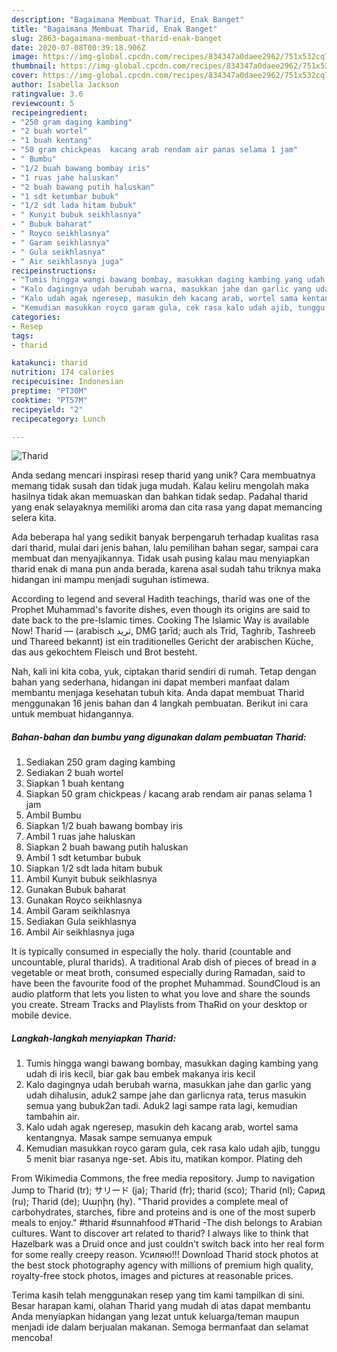 ```yaml
---
description: "Bagaimana Membuat Tharid, Enak Banget"
title: "Bagaimana Membuat Tharid, Enak Banget"
slug: 2863-bagaimana-membuat-tharid-enak-banget
date: 2020-07-08T00:39:18.906Z
image: https://img-global.cpcdn.com/recipes/834347a0daee2962/751x532cq70/tharid-foto-resep-utama.jpg
thumbnail: https://img-global.cpcdn.com/recipes/834347a0daee2962/751x532cq70/tharid-foto-resep-utama.jpg
cover: https://img-global.cpcdn.com/recipes/834347a0daee2962/751x532cq70/tharid-foto-resep-utama.jpg
author: Isabella Jackson
ratingvalue: 3.6
reviewcount: 5
recipeingredient:
- "250 gram daging kambing"
- "2 buah wortel"
- "1 buah kentang"
- "50 gram chickpeas  kacang arab rendam air panas selama 1 jam"
- " Bumbu"
- "1/2 buah bawang bombay iris"
- "1 ruas jahe haluskan"
- "2 buah bawang putih haluskan"
- "1 sdt ketumbar bubuk"
- "1/2 sdt lada hitam bubuk"
- " Kunyit bubuk seikhlasnya"
- " Bubuk baharat"
- " Royco seikhlasnya"
- " Garam seikhlasnya"
- " Gula seikhlasnya"
- " Air seikhlasnya juga"
recipeinstructions:
- "Tumis hingga wangi bawang bombay, masukkan daging kambing yang udah di iris kecil, biar gak bau embek makanya iris kecil"
- "Kalo dagingnya udah berubah warna, masukkan jahe dan garlic yang udah dihalusin, aduk2 sampe jahe dan garlicnya rata, terus masukin semua yang bubuk2an tadi. Aduk2 lagi sampe rata lagi, kemudian tambahin air."
- "Kalo udah agak ngeresep, masukin deh kacang arab, wortel sama kentangnya. Masak sampe semuanya empuk"
- "Kemudian masukkan royco garam gula, cek rasa kalo udah ajib, tunggu 5 menit biar rasanya nge-set. Abis itu, matikan kompor. Plating deh"
categories:
- Resep
tags:
- tharid

katakunci: tharid 
nutrition: 174 calories
recipecuisine: Indonesian
preptime: "PT30M"
cooktime: "PT57M"
recipeyield: "2"
recipecategory: Lunch

---
```



![Tharid](https://img-global.cpcdn.com/recipes/834347a0daee2962/751x532cq70/tharid-foto-resep-utama.jpg)

Anda sedang mencari inspirasi resep tharid yang unik? Cara membuatnya memang tidak susah dan tidak juga mudah. Kalau keliru mengolah maka hasilnya tidak akan memuaskan dan bahkan tidak sedap. Padahal tharid yang enak selayaknya memiliki aroma dan cita rasa yang dapat memancing selera kita.

Ada beberapa hal yang sedikit banyak berpengaruh terhadap kualitas rasa dari tharid, mulai dari jenis bahan, lalu pemilihan bahan segar, sampai cara membuat dan menyajikannya. Tidak usah pusing kalau mau menyiapkan tharid enak di mana pun anda berada, karena asal sudah tahu triknya maka hidangan ini mampu menjadi suguhan istimewa.

According to legend and several Hadith teachings, tharīd was one of the Prophet Muhammad&#39;s favorite dishes, even though its origins are said to date back to the pre-Islamic times. Cooking The Islamic Way is available Now! Tharid — (arabisch ‏ثريد‎, DMG ṯarīd; auch als Trid, Taghrib, Tashreeb und Thareed bekannt) ist ein traditionelles Gericht der arabischen Küche, das aus gekochtem Fleisch und Brot besteht.


Nah, kali ini kita coba, yuk, ciptakan tharid sendiri di rumah. Tetap dengan bahan yang sederhana, hidangan ini dapat memberi manfaat dalam membantu menjaga kesehatan tubuh kita. Anda dapat membuat Tharid menggunakan 16 jenis bahan dan 4 langkah pembuatan. Berikut ini cara untuk membuat hidangannya.

<!--inarticleads1-->

##### Bahan-bahan dan bumbu yang digunakan dalam pembuatan Tharid:

1. Sediakan 250 gram daging kambing
1. Sediakan 2 buah wortel
1. Siapkan 1 buah kentang
1. Siapkan 50 gram chickpeas / kacang arab rendam air panas selama 1 jam
1. Ambil  Bumbu
1. Siapkan 1/2 buah bawang bombay iris
1. Ambil 1 ruas jahe haluskan
1. Siapkan 2 buah bawang putih haluskan
1. Ambil 1 sdt ketumbar bubuk
1. Siapkan 1/2 sdt lada hitam bubuk
1. Ambil  Kunyit bubuk seikhlasnya
1. Gunakan  Bubuk baharat
1. Gunakan  Royco seikhlasnya
1. Ambil  Garam seikhlasnya
1. Sediakan  Gula seikhlasnya
1. Ambil  Air seikhlasnya juga


It is typically consumed in especially the holy. tharid (countable and uncountable, plural tharids). A traditional Arab dish of pieces of bread in a vegetable or meat broth, consumed especially during Ramadan, said to have been the favourite food of the prophet Muhammad. SoundCloud is an audio platform that lets you listen to what you love and share the sounds you create. Stream Tracks and Playlists from ThaRid on your desktop or mobile device. 

<!--inarticleads2-->

##### Langkah-langkah menyiapkan Tharid:

1. Tumis hingga wangi bawang bombay, masukkan daging kambing yang udah di iris kecil, biar gak bau embek makanya iris kecil
1. Kalo dagingnya udah berubah warna, masukkan jahe dan garlic yang udah dihalusin, aduk2 sampe jahe dan garlicnya rata, terus masukin semua yang bubuk2an tadi. Aduk2 lagi sampe rata lagi, kemudian tambahin air.
1. Kalo udah agak ngeresep, masukin deh kacang arab, wortel sama kentangnya. Masak sampe semuanya empuk
1. Kemudian masukkan royco garam gula, cek rasa kalo udah ajib, tunggu 5 menit biar rasanya nge-set. Abis itu, matikan kompor. Plating deh


From Wikimedia Commons, the free media repository. Jump to navigation Jump to Tharid (tr); サリード (ja); Tharid (fr); tharid (sco); Tharid (nl); Сарид (ru); Tharid (de); Սարիդ (hy). &#34;Tharid provides a complete meal of carbohydrates, starches, fibre and proteins and is one of the most superb meals to enjoy.&#34; #tharid #sunnahfood #Tharid -The dish belongs to Arabian cultures. Want to discover art related to tharid? I always like to think that Hazelbark was a Druid once and just couldn&#39;t switch back into her real form for some really creepy reason. Усиляю!!! Download Tharid stock photos at the best stock photography agency with millions of premium high quality, royalty-free stock photos, images and pictures at reasonable prices. 

Terima kasih telah menggunakan resep yang tim kami tampilkan di sini. Besar harapan kami, olahan Tharid yang mudah di atas dapat membantu Anda menyiapkan hidangan yang lezat untuk keluarga/teman maupun menjadi ide dalam berjualan makanan. Semoga bermanfaat dan selamat mencoba!
